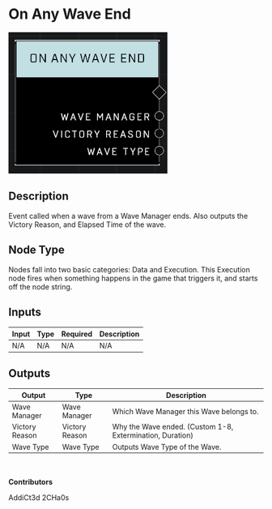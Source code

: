 # On Any Wave End
![](../../../.gitbook/assets/on-any-wave-end.png)

## Description
Event called when a wave from a Wave Manager ends. Also outputs the Victory Reason, and Elapsed Time of the wave.

## Node Type
Nodes fall into two basic categories: Data and Execution. This Execution node fires when something happens in the game that triggers it, and starts off the node string.

## Inputs
| Input | Type | Required | Description |
|------------------|------------------|----------|--------------------------------------------------------------|
| N/A | N/A | N/A | N/A |

## Outputs
| Output | Type | Description |
|------------------|------------------|--------------------------------------------------------------|
| Wave Manager | Wave Manager | Which Wave Manager this Wave belongs to. |
| Victory Reason | Victory Reason | Why the Wave ended. (Custom 1-8, Extermination, Duration) |
| Wave Type | Wave Type | Outputs Wave Type of the Wave. |

\
\
**Contributors**

AddiCt3d 2CHa0s